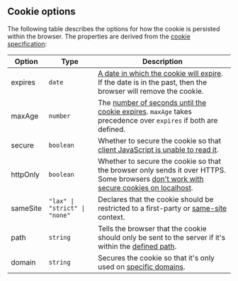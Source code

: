 ## Cookie options

The following table describes the options for how the cookie is persisted within the browser. The properties are derived from the [cookie specification](https://developer.mozilla.org/en-US/docs/Web/HTTP/Cookies):

| Option        | Type                        | Description                                                                                                                                                                                                            |
| ---------- | --------------------------- | ---------------------------------------------------------------------------------------------------------------------------------------------------------------------------------------------------------------------- |
| expires  | <code>date</code>                      | [A date in which the cookie will expire](https://developer.mozilla.org/en-US/docs/Web/HTTP/Cookies#define_the_lifetime_of_a_cookie). If the date is in the past, then the browser will remove the cookie.                       |
| maxAge   | <code>number</code>                      | The [number of seconds until the cookie expires](https://developer.mozilla.org/en-US/docs/Web/HTTP/Headers/Set-Cookie#max-agenumber). `maxAge` takes precedence over `expires` if both are defined. |
| secure | <code>boolean</code>                    | Whether to secure the cookie so that [client JavaScript is unable to read it](https://owasp.org/www-community/HttpOnly).                                                                                                |
| httpOnly   | <code>boolean</code>                   | Whether to secure the cookie so that the browser only sends it over HTTPS. Some browsers [don't work with secure cookies on localhost](https://owasp.org/www-community/controls/SecureCookieAttribute).                 |
| sameSite | <code>"lax" &#124; "strict" &#124; "none"</code> | Declares that the cookie should be restricted to a first-party or [same-site](https://developer.mozilla.org/en-US/docs/Web/HTTP/Headers/Set-Cookie/SameSite) context.                                         |
| path     | <code>string</code>                     | Tells the browser that the cookie should only be sent to the server if it's within the [defined path](https://developer.mozilla.org/en-US/docs/Web/HTTP/Cookies#path_attribute).                                    |
| domain   | <code>string</code>                     | Secures the cookie so that it's only used on [specific domains](https://developer.mozilla.org/en-US/docs/Web/HTTP/Cookies#domain_attribute).                                                                |
